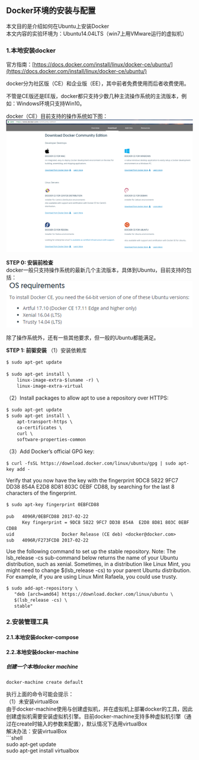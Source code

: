 ## Docker环境的安装与配置

本文目的是介绍如何在Ubuntu上安装Docker  
本文内容的实验环境为：Ubuntu14.04LTS（win7上用VMware运行的虚拟机）

### 1.本地安装docker

官方指南：[https://docs.docker.com/install/linux/docker-ce/ubuntu/](https://docs.docker.com/install/linux/docker-ce/ubuntu/)

docker分为社区版（CE）和企业版（EE），其中前者免费使用而后者收费使用。

不管是CE版还是EE版，docker都只支持少数几种主流操作系统的主流版本，例如：Windows环境只支持Win10。

docker（CE）目前支持的操作系统如下图：  
![](/assets/docker001_002.png)

**STEP 0: 安装前检查**  
docker一般只支持操作系统的最新几个主流版本，具体到Ubuntu，目前支持的包括：  
![](/assets/docker001_003.png)

除了操作系统外，还有一些其他要求，但一般的Ubuntu都能满足。

**STEP 1: 前驱安装**
（1）安装依赖库
```shell
$ sudo apt-get update

$ sudo apt-get install \
    linux-image-extra-$(uname -r) \
    linux-image-extra-virtual
```  
（2）Install packages to allow apt to use a repository over HTTPS:
```shell
$ sudo apt-get update
$ sudo apt-get install \
    apt-transport-https \
    ca-certificates \
    curl \
    software-properties-common
````
（3）Add Docker’s official GPG key:
```shell
$ curl -fsSL https://download.docker.com/linux/ubuntu/gpg | sudo apt-key add -
```
Verify that you now have the key with the fingerprint 9DC8 5822 9FC7 DD38 854A E2D8 8D81 803C 0EBF CD88, by searching for the last 8 characters of the fingerprint.
```shell
$ sudo apt-key fingerprint 0EBFCD88

pub   4096R/0EBFCD88 2017-02-22
      Key fingerprint = 9DC8 5822 9FC7 DD38 854A  E2D8 8D81 803C 0EBF CD88
uid                  Docker Release (CE deb) <docker@docker.com>
sub   4096R/F273FCD8 2017-02-22
```
Use the following command to set up the stable repository. 
Note: The lsb_release -cs sub-command below returns the name of your Ubuntu distribution, such as xenial. Sometimes, in a distribution like Linux Mint, you might need to change $(lsb_release -cs) to your parent Ubuntu distribution. For example, if you are using Linux Mint Rafaela, you could use trusty.

```shell
$ sudo add-apt-repository \
   "deb [arch=amd64] https://download.docker.com/linux/ubuntu \
   $(lsb_release -cs) \
   stable"
```

### 2.安装管理工具

#### 2.1.本地安装docker-compose

#### 2.2.本地安装docker-machine

##### 创建一个本地docker machine

```shell
docker-machine create default
```

执行上面的命令可能会提示：  
（1）未安装virtualBox  
由于docker-machine使用与创建虚拟机，并在虚拟机上部署docker的工具，因此创建虚拟机需要安装虚拟机引擎。目前docker-machine支持多种虚拟机引擎（通过在create时输入的参数来配置），默认情况下选用virtualBox  
解决办法：安装virtualBox  
\`\`\`shell  
sudo apt-get update  
sudo apt-get install virtualbox

